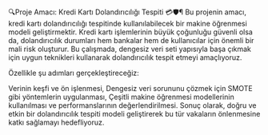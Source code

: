 🔍Proje Amacı: Kredi Kartı Dolandırıcılığı Tespiti 💳🛡️¶
Bu projenin amacı, kredi kartı dolandırıcılığı tespitinde kullanılabilecek bir makine öğrenmesi modeli geliştirmektir. Kredi kartı işlemlerinin büyük çoğunluğu güvenli olsa da, dolandırıcılık durumları hem bankalar hem de kullanıcılar için önemli bir mali risk oluşturur. Bu çalışmada, dengesiz veri seti yapısıyla başa çıkmak için uygun teknikleri kullanarak dolandırıcılık tespit etmeyi amaçlıyoruz.

Özellikle şu adımları gerçekleştireceğiz:

Verinin keşfi ve ön işlenmesi,
Dengesiz veri sorununu çözmek için SMOTE gibi yöntemlerin uygulanması,
Çeşitli makine öğrenmesi modellerinin kullanılması ve performanslarının değerlendirilmesi.
Sonuç olarak, doğru ve etkin bir dolandırıcılık tespiti modeli geliştirerek bu tür vakaların önlenmesine katkı sağlamayı hedefliyoruz.
